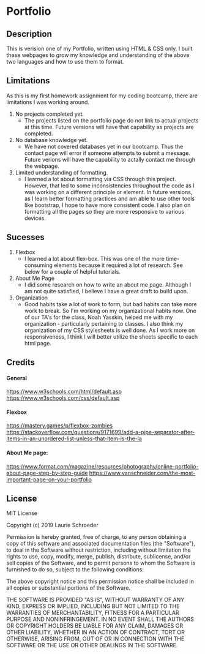 # Portfolio


## Description
This is verision one of my Portfolio, written using HTML & CSS only. I built these webpages to grow my knowledge and understanding of the above two languages and how to use them to format. 


## Limitations
As this is my first homework assignment for my coding bootcamp, there are limitations I was working around. 

1. No projects completed yet.
    * The projects listed on the portfolio page do not link to actual projects at this time. Future versions will have that capability as projects are completed. 
1. No database knowledge yet.
    * We have not covered databases yet in our bootcamp. Thus the contact page will error if someone attempts to submit a message. Future verions will have the capability to actally contact me through the webpage.
1. Limited understanding of formatting.
    * I learned a lot about formatting via CSS through this project. However, that led to some inconsistencies throughout the code as I was working on a different principle or element. In future versions, as I learn better formatting practices and am able to use other tools like bootstrap, I hope to have more consistent code. I also plan on formatting all the pages so they are more responsive to various devices. 


## Sucesses
1. Flexbox
    * I learned a lot about flex-box. This was one of the more time-consuming elements because it required a lot of research. See below for a couple of helpful tutorials. 
1. About Me Page
    * I did some research on how to write an about me page. Although I am not quite satisfied, I believe I have a great draft to build upon. 
1. Organization
    * Good habits take a lot of work to form, but bad habits can take more work to break. So I'm working on my organizational habits now. One of our TA's for the class, Noah Yasskin, helped me with my organization - particularly pertaining to classes. I also think my organization of my CSS stylesheets is well done. As I work more on responsiveness, I think I will better utilize the sheets specific to each html page.       


## Credits
#### General
https://www.w3schools.com/html/default.asp
https://www.w3schools.com/css/default.asp

#### Flexbox
 https://mastery.games/p/flexbox-zombies
 https://stackoverflow.com/questions/9171699/add-a-pipe-separator-after-items-in-an-unordered-list-unless-that-item-is-the-la

#### About Me page:
https://www.format.com/magazine/resources/photography/online-portfolio-about-page-step-by-step-guide
https://www.vanschneider.com/the-most-important-page-on-your-portfolio


## License
MIT License

Copyright (c) 2019 Laurie Schroeder

Permission is hereby granted, free of charge, to any person obtaining a copy
of this software and associated documentation files (the "Software"), to deal
in the Software without restriction, including without limitation the rights
to use, copy, modify, merge, publish, distribute, sublicense, and/or sell
copies of the Software, and to permit persons to whom the Software is
furnished to do so, subject to the following conditions:

The above copyright notice and this permission notice shall be included in all
copies or substantial portions of the Software.

THE SOFTWARE IS PROVIDED "AS IS", WITHOUT WARRANTY OF ANY KIND, EXPRESS OR
IMPLIED, INCLUDING BUT NOT LIMITED TO THE WARRANTIES OF MERCHANTABILITY,
FITNESS FOR A PARTICULAR PURPOSE AND NONINFRINGEMENT. IN NO EVENT SHALL THE
AUTHORS OR COPYRIGHT HOLDERS BE LIABLE FOR ANY CLAIM, DAMAGES OR OTHER
LIABILITY, WHETHER IN AN ACTION OF CONTRACT, TORT OR OTHERWISE, ARISING FROM,
OUT OF OR IN CONNECTION WITH THE SOFTWARE OR THE USE OR OTHER DEALINGS IN THE
SOFTWARE.